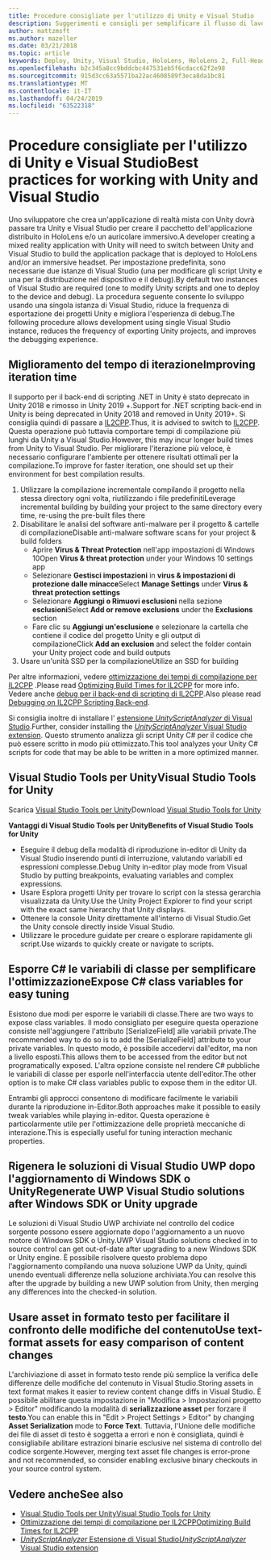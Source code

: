 ```yaml
---
title: Procedure consigliate per l'utilizzo di Unity e Visual Studio
description: Suggerimenti e consigli per semplificare il flusso di lavoro della creazione di un'applicazione di realtà mista con Unity e Visual Studio.
author: mattzmsft
ms.author: mazeller
ms.date: 03/21/2018
ms.topic: article
keywords: Deploy, Unity, Visual Studio, HoloLens, HoloLens 2, Full-Headset
ms.openlocfilehash: b2c345a8cc9bddcbc447531eb5f6cdacc62f2e98
ms.sourcegitcommit: 915d3cc63a5571ba22ac4608589f3eca8da1bc81
ms.translationtype: MT
ms.contentlocale: it-IT
ms.lasthandoff: 04/24/2019
ms.locfileid: "63522318"
---
```

# <a name="best-practices-for-working-with-unity-and-visual-studio"></a><span data-ttu-id="0e662-104">Procedure consigliate per l'utilizzo di Unity e Visual Studio</span><span class="sxs-lookup"><span data-stu-id="0e662-104">Best practices for working with Unity and Visual Studio</span></span>

<span data-ttu-id="0e662-105">Uno sviluppatore che crea un'applicazione di realtà mista con Unity dovrà passare tra Unity e Visual Studio per creare il pacchetto dell'applicazione distribuito in HoloLens e/o un auricolare immersivo.</span><span class="sxs-lookup"><span data-stu-id="0e662-105">A developer creating a mixed reality application with Unity will need to switch between Unity and Visual Studio to build the application package that is deployed to HoloLens and/or an immersive headset.</span></span> <span data-ttu-id="0e662-106">Per impostazione predefinita, sono necessarie due istanze di Visual Studio (una per modificare gli script Unity e una per la distribuzione nel dispositivo e il debug).</span><span class="sxs-lookup"><span data-stu-id="0e662-106">By default two instances of Visual Studio are required (one to modify Unity scripts and one to deploy to the device and debug).</span></span> <span data-ttu-id="0e662-107">La procedura seguente consente lo sviluppo usando una singola istanza di Visual Studio, riduce la frequenza di esportazione dei progetti Unity e migliora l'esperienza di debug.</span><span class="sxs-lookup"><span data-stu-id="0e662-107">The following procedure allows development using single Visual Studio instance, reduces the frequency of exporting Unity projects, and improves the debugging experience.</span></span>

## <a name="improving-iteration-time"></a><span data-ttu-id="0e662-108">Miglioramento del tempo di iterazione</span><span class="sxs-lookup"><span data-stu-id="0e662-108">Improving iteration time</span></span>

<span data-ttu-id="0e662-109">Il supporto per il back-end di scripting .NET in Unity è stato deprecato in Unity 2018 e rimosso in Unity 2019 +.</span><span class="sxs-lookup"><span data-stu-id="0e662-109">Support for .NET scripting back-end in Unity is being deprecated in Unity 2018 and removed in Unity 2019+.</span></span> <span data-ttu-id="0e662-110">Si consiglia quindi di passare a [IL2CPP](https://docs.unity3d.com/Manual/IL2CPP.html).</span><span class="sxs-lookup"><span data-stu-id="0e662-110">Thus, it is advised to switch to [IL2CPP](https://docs.unity3d.com/Manual/IL2CPP.html).</span></span> <span data-ttu-id="0e662-111">Questa operazione può tuttavia comportare tempi di compilazione più lunghi da Unity a Visual Studio.</span><span class="sxs-lookup"><span data-stu-id="0e662-111">However, this may incur longer build times from Unity to Visual Studio.</span></span> <span data-ttu-id="0e662-112">Per migliorare l'iterazione più veloce, è necessario configurare l'ambiente per ottenere risultati ottimali per la compilazione.</span><span class="sxs-lookup"><span data-stu-id="0e662-112">To improve for faster iteration, one should set up their environment for best compilation results.</span></span>

1) <span data-ttu-id="0e662-113">Utilizzare la compilazione incrementale compilando il progetto nella stessa directory ogni volta, riutilizzando i file predefiniti</span><span class="sxs-lookup"><span data-stu-id="0e662-113">Leverage incremental building by building your project to the same directory every time, re-using the pre-built files there</span></span>
2) <span data-ttu-id="0e662-114">Disabilitare le analisi del software anti-malware per il progetto & cartelle di compilazione</span><span class="sxs-lookup"><span data-stu-id="0e662-114">Disable anti-malware software scans for your project & build folders</span></span>
   - <span data-ttu-id="0e662-115">Aprire **Virus & Threat Protection** nell'app impostazioni di Windows 10</span><span class="sxs-lookup"><span data-stu-id="0e662-115">Open **Virus & threat protection** under your Windows 10 settings app</span></span>
   - <span data-ttu-id="0e662-116">Selezionare **Gestisci impostazioni** in **virus & impostazioni di protezione dalle minacce**</span><span class="sxs-lookup"><span data-stu-id="0e662-116">Select **Manage Settings** under **Virus & threat protection settings**</span></span>
   - <span data-ttu-id="0e662-117">Selezionare **Aggiungi o Rimuovi esclusioni** nella sezione **esclusioni**</span><span class="sxs-lookup"><span data-stu-id="0e662-117">Select **Add or remove exclusions** under the **Exclusions** section</span></span>
   - <span data-ttu-id="0e662-118">Fare clic su **Aggiungi un'esclusione** e selezionare la cartella che contiene il codice del progetto Unity e gli output di compilazione</span><span class="sxs-lookup"><span data-stu-id="0e662-118">Click **Add an exclusion** and select the folder contain your Unity project code and build outputs</span></span>
3) <span data-ttu-id="0e662-119">Usare un'unità SSD per la compilazione</span><span class="sxs-lookup"><span data-stu-id="0e662-119">Utilize an SSD for building</span></span>

<span data-ttu-id="0e662-120">Per altre informazioni, vedere [ottimizzazione dei tempi di compilazione per IL2CPP](https://docs.unity3d.com/Manual/IL2CPP-OptimizingBuildTimes.html) .</span><span class="sxs-lookup"><span data-stu-id="0e662-120">Please read [Optimizing Build Times for IL2CPP](https://docs.unity3d.com/Manual/IL2CPP-OptimizingBuildTimes.html) for more info.</span></span> <span data-ttu-id="0e662-121">Vedere anche [debug per il back-end di scripting di IL2CPP](https://docs.unity3d.com/Manual/windowsstore-debugging-il2cpp.html).</span><span class="sxs-lookup"><span data-stu-id="0e662-121">Also please read [Debugging on IL2CPP Scripting Back-end](https://docs.unity3d.com/Manual/windowsstore-debugging-il2cpp.html).</span></span>

<span data-ttu-id="0e662-122">Si consiglia inoltre di installare l' [estensione *UnityScriptAnalyzer* di Visual Studio](https://github.com/Microsoft/MixedRealityCompanionKit/tree/master/UnityScriptAnalyzer).</span><span class="sxs-lookup"><span data-stu-id="0e662-122">Further, consider installing the [*UnityScriptAnalyzer* Visual Studio extension](https://github.com/Microsoft/MixedRealityCompanionKit/tree/master/UnityScriptAnalyzer).</span></span> <span data-ttu-id="0e662-123">Questo strumento analizza gli script Unity C# per il codice che può essere scritto in modo più ottimizzato.</span><span class="sxs-lookup"><span data-stu-id="0e662-123">This tool analyzes your Unity C# scripts for code that may be able to be written in a more optimized manner.</span></span>

## <a name="visual-studio-tools-for-unity"></a><span data-ttu-id="0e662-124">Visual Studio Tools per Unity</span><span class="sxs-lookup"><span data-stu-id="0e662-124">Visual Studio Tools for Unity</span></span>

<span data-ttu-id="0e662-125">Scarica [Visual Studio Tools per Unity](https://docs.microsoft.com/en-us/visualstudio/cross-platform/getting-started-with-visual-studio-tools-for-unity?view=vs-2019)</span><span class="sxs-lookup"><span data-stu-id="0e662-125">Download [Visual Studio Tools for Unity](https://docs.microsoft.com/en-us/visualstudio/cross-platform/getting-started-with-visual-studio-tools-for-unity?view=vs-2019)</span></span>

<span data-ttu-id="0e662-126">**Vantaggi di Visual Studio Tools per Unity**</span><span class="sxs-lookup"><span data-stu-id="0e662-126">**Benefits of Visual Studio Tools for Unity**</span></span>
* <span data-ttu-id="0e662-127">Eseguire il debug della modalità di riproduzione in-editor di Unity da Visual Studio inserendo punti di interruzione, valutando variabili ed espressioni complesse.</span><span class="sxs-lookup"><span data-stu-id="0e662-127">Debug Unity in-editor play mode from Visual Studio by putting breakpoints, evaluating variables and complex expressions.</span></span>
* <span data-ttu-id="0e662-128">Usare Esplora progetti Unity per trovare lo script con la stessa gerarchia visualizzata da Unity.</span><span class="sxs-lookup"><span data-stu-id="0e662-128">Use the Unity Project Explorer to find your script with the exact same hierarchy that Unity displays.</span></span>
* <span data-ttu-id="0e662-129">Ottenere la console Unity direttamente all'interno di Visual Studio.</span><span class="sxs-lookup"><span data-stu-id="0e662-129">Get the Unity console directly inside Visual Studio.</span></span>
* <span data-ttu-id="0e662-130">Utilizzare le procedure guidate per creare o esplorare rapidamente gli script.</span><span class="sxs-lookup"><span data-stu-id="0e662-130">Use wizards to quickly create or navigate to scripts.</span></span>

## <a name="expose-c-class-variables-for-easy-tuning"></a><span data-ttu-id="0e662-131">Esporre C# le variabili di classe per semplificare l'ottimizzazione</span><span class="sxs-lookup"><span data-stu-id="0e662-131">Expose C# class variables for easy tuning</span></span>

<span data-ttu-id="0e662-132">Esistono due modi per esporre le variabili di classe.</span><span class="sxs-lookup"><span data-stu-id="0e662-132">There are two ways to expose class variables.</span></span> <span data-ttu-id="0e662-133">Il modo consigliato per eseguire questa operazione consiste nell'aggiungere l'attributo [SerializeField] alle variabili private.</span><span class="sxs-lookup"><span data-stu-id="0e662-133">The recommended way to do so is to add the [SerializeField] attribute to your private variables.</span></span> <span data-ttu-id="0e662-134">In questo modo, è possibile accedervi dall'editor, ma non a livello esposti.</span><span class="sxs-lookup"><span data-stu-id="0e662-134">This allows them to be accessed from the editor but not programatically exposed.</span></span>  <span data-ttu-id="0e662-135">L'altra opzione consiste nel rendere C# pubbliche le variabili di classe per esporle nell'interfaccia utente dell'editor.</span><span class="sxs-lookup"><span data-stu-id="0e662-135">The other option is to make C# class variables public to expose them in the editor UI.</span></span> 

<span data-ttu-id="0e662-136">Entrambi gli approcci consentono di modificare facilmente le variabili durante la riproduzione in-Editor.</span><span class="sxs-lookup"><span data-stu-id="0e662-136">Both approaches make it possible to easily tweak variables while playing in-editor.</span></span> <span data-ttu-id="0e662-137">Questa operazione è particolarmente utile per l'ottimizzazione delle proprietà meccaniche di interazione.</span><span class="sxs-lookup"><span data-stu-id="0e662-137">This is especially useful for tuning interaction mechanic properties.</span></span>

## <a name="regenerate-uwp-visual-studio-solutions-after-windows-sdk-or-unity-upgrade"></a><span data-ttu-id="0e662-138">Rigenera le soluzioni di Visual Studio UWP dopo l'aggiornamento di Windows SDK o Unity</span><span class="sxs-lookup"><span data-stu-id="0e662-138">Regenerate UWP Visual Studio solutions after Windows SDK or Unity upgrade</span></span>

<span data-ttu-id="0e662-139">Le soluzioni di Visual Studio UWP archiviate nel controllo del codice sorgente possono essere aggiornate dopo l'aggiornamento a un nuovo motore di Windows SDK o Unity.</span><span class="sxs-lookup"><span data-stu-id="0e662-139">UWP Visual Studio solutions checked in to source control can get out-of-date after upgrading to a new Windows SDK or Unity engine.</span></span> <span data-ttu-id="0e662-140">È possibile risolvere questo problema dopo l'aggiornamento compilando una nuova soluzione UWP da Unity, quindi unendo eventuali differenze nella soluzione archiviata.</span><span class="sxs-lookup"><span data-stu-id="0e662-140">You can resolve this after the upgrade by building a new UWP solution from Unity, then merging any differences into the checked-in solution.</span></span>

## <a name="use-text-format-assets-for-easy-comparison-of-content-changes"></a><span data-ttu-id="0e662-141">Usare asset in formato testo per facilitare il confronto delle modifiche del contenuto</span><span class="sxs-lookup"><span data-stu-id="0e662-141">Use text-format assets for easy comparison of content changes</span></span>

<span data-ttu-id="0e662-142">L'archiviazione di asset in formato testo rende più semplice la verifica delle differenze delle modifiche del contenuto in Visual Studio.</span><span class="sxs-lookup"><span data-stu-id="0e662-142">Storing assets in text format makes it easier to review content change diffs in Visual Studio.</span></span> <span data-ttu-id="0e662-143">È possibile abilitare questa impostazione in "Modifica > Impostazioni progetto > Editor" modificando la modalità di **serializzazione asset** per forzare il **testo**.</span><span class="sxs-lookup"><span data-stu-id="0e662-143">You can enable this in "Edit > Project Settings > Editor" by changing **Asset Serialization** mode to **Force Text**.</span></span> <span data-ttu-id="0e662-144">Tuttavia, l'Unione delle modifiche dei file di asset di testo è soggetta a errori e non è consigliata, quindi è consigliabile abilitare estrazioni binarie esclusive nel sistema di controllo del codice sorgente.</span><span class="sxs-lookup"><span data-stu-id="0e662-144">However, merging text asset file changes is error-prone and not recommended, so consider enabling exclusive binary checkouts in your source control system.</span></span>

## <a name="see-also"></a><span data-ttu-id="0e662-145">Vedere anche</span><span class="sxs-lookup"><span data-stu-id="0e662-145">See also</span></span>
- [<span data-ttu-id="0e662-146">Visual Studio Tools per Unity</span><span class="sxs-lookup"><span data-stu-id="0e662-146">Visual Studio Tools for Unity</span></span>](https://visualstudiogallery.msdn.microsoft.com/8d26236e-4a64-4d64-8486-7df95156aba9)
- [<span data-ttu-id="0e662-147">Ottimizzazione dei tempi di compilazione per IL2CPP</span><span class="sxs-lookup"><span data-stu-id="0e662-147">Optimizing Build Times for IL2CPP</span></span>](https://docs.unity3d.com/Manual/IL2CPP-OptimizingBuildTimes.html)
- [<span data-ttu-id="0e662-148">*UnityScriptAnalyzer* Estensione di Visual Studio</span><span class="sxs-lookup"><span data-stu-id="0e662-148">*UnityScriptAnalyzer* Visual Studio extension</span></span>](https://github.com/Microsoft/MixedRealityCompanionKit/tree/master/UnityScriptAnalyzer)